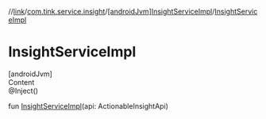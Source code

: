 //[link](../../index.md)/[com.tink.service.insight](../index.md)/[[androidJvm]InsightServiceImpl](index.md)/[InsightServiceImpl](-insight-service-impl.md)



# InsightServiceImpl  
[androidJvm]  
Content  
@Inject()  
  
fun [InsightServiceImpl](-insight-service-impl.md)(api: ActionableInsightApi)  



